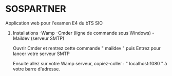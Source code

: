 # SOSPARTNER
Application web pour l'examen E4 du bTS SIO

1. Installations
   -Wamp
   -Cmder (ligne de commande sous Windows)
   -Maildev (serveur SMTP)
   
   Ouvrir Cmder et rentrez cette commande " maildev " puis Entrez pour lancer votre serveur SMTP
   
   Ensuite allez sur votre Wamp serveur, copiez-coller : " localhost:1080 " à votre barre d'adresse.
